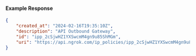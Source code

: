 <!-- Code generated for API Clients. DO NOT EDIT. -->

#### Example Response

```json
{
	"created_at": "2024-02-16T19:35:10Z",
	"description": "API Outbound Gateway",
	"id": "ipp_2cSjwHZ1YXSwcmM4gn9u85ShMGm",
	"uri": "https://api.ngrok.com/ip_policies/ipp_2cSjwHZ1YXSwcmM4gn9u85ShMGm"
}
```
